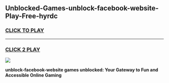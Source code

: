
## Unblocked-Games-unblock-facebook-website-Play-Free-hyrdc
<h3>
<a href="https://premium76.site?title=unblock-facebook-website&ref=21A">CLICK TO PLAY</a></h3>
<hr>

<h3>
<a href="https://premium76.site?title=unblock-facebook-website&ref=21A">CLICK 2 PLAY</a>
  
</h3>

<a href="https://premium76.site?title=unblock-facebook-website&ref=21A"><img src="https://clearcache.store/games.png"></a>


**unblock-facebook-website games unblocked: Your Gateway to Fun and Accessible Online Gaming**
